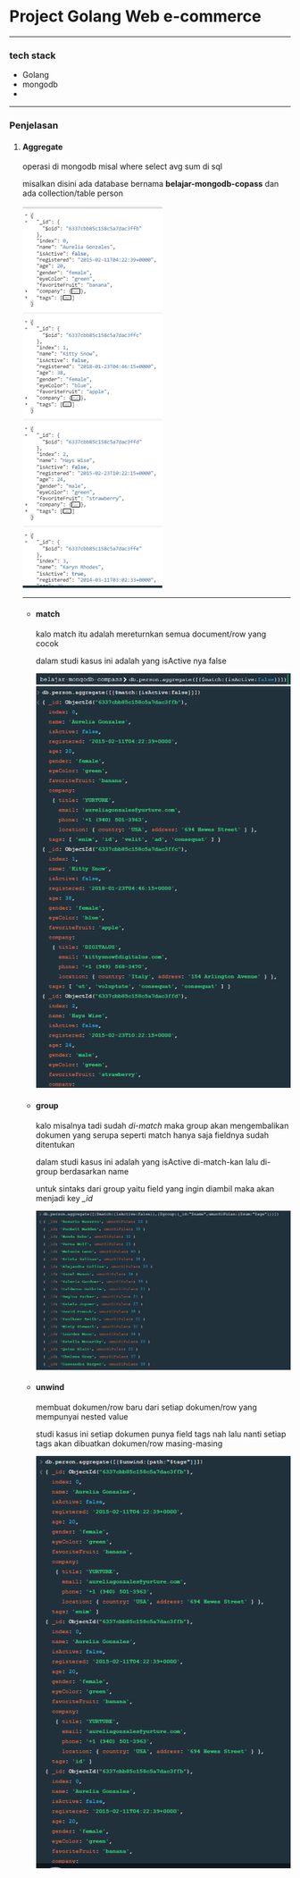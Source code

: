 <h1>Project Golang Web e-commerce </h1>
<hr>
<h3>tech stack</h3>
<ul>
    <li>Golang</li>
    <li>mongodb</li>
    <li></li>
</ul>
<hr>
<h3>Penjelasan</h3>
<ol>
    <li>
        <h4><b>Aggregate</b></h4>
        <p>operasi di mongodb misal where select avg sum di sql</p>
        <p>misalkan disini ada database bernama <b>belajar-mongodb-copass</b> dan ada collection/table person</p>
        <img src="info/collection.png" alt="tes">
        <hr>
        <ul>
            <li>
                <h4>match</h4>
            </li>
            <p>kalo match itu adalah mereturnkan semua document/row yang cocok</p>
            <p>dalam studi kasus ini adalah yang isActive nya false</p>
            <img src="info/syntax-where.png" alt="">
            <img src="info/collection-match.png" alt="">
            <li>
                <h4>group</h4>
            </li>
            <p>kalo misalnya tadi sudah <i>di-match</i> maka group akan mengembalikan dokumen yang serupa seperti match
                hanya saja fieldnya sudah ditentukan</p>
            <p>dalam studi kasus ini adalah yang isActive di-match-kan lalu di-group berdasarkan name</p>
            <p>untuk sintaks dari group yaitu field yang ingin diambil maka akan menjadi key <i>_id</i></p>
            <img src="info/collection-match-group.png" alt="">
            <li>
                <h4>unwind</h4>
            </li>
            <p>membuat dokumen/row baru dari setiap dokumen/row yang mempunyai nested value</p>
            <p>studi kasus ini setiap dokumen punya field tags nah lalu nanti setiap tags akan dibuatkan dokumen/row
                masing-masing</p>
            <img src="info/collection-unwind.png" alt="">
        </ul>
    </li>
</ol>